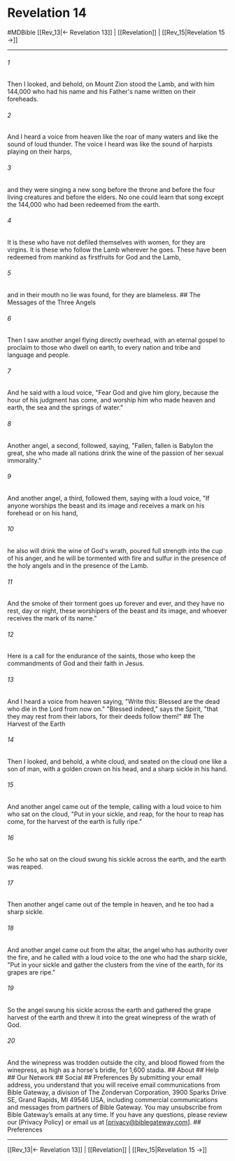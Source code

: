 # Revelation 14
#MDBible
[[Rev_13|← Revelation 13]] | [[Revelation]] | [[Rev_15|Revelation 15 →]]

***






###### 1 


Then I looked, and behold, on Mount Zion stood the Lamb, and with him 144,000 who had his name and his Father's name written on their foreheads. 





###### 2 


And I heard a voice from heaven like the roar of many waters and like the sound of loud thunder. The voice I heard was like the sound of harpists playing on their harps, 





###### 3 


and they were singing a new song before the throne and before the four living creatures and before the elders. No one could learn that song except the 144,000 who had been redeemed from the earth. 





###### 4 


It is these who have not defiled themselves with women, for they are virgins. It is these who follow the Lamb wherever he goes. These have been redeemed from mankind as firstfruits for God and the Lamb, 





###### 5 


and in their mouth no lie was found, for they are blameless. ## The Messages of the Three Angels 





###### 6 


Then I saw another angel flying directly overhead, with an eternal gospel to proclaim to those who dwell on earth, to every nation and tribe and language and people. 





###### 7 


And he said with a loud voice, "Fear God and give him glory, because the hour of his judgment has come, and worship him who made heaven and earth, the sea and the springs of water." 





###### 8 


Another angel, a second, followed, saying, "Fallen, fallen is Babylon the great, she who made all nations drink the wine of the passion of her sexual immorality." 





###### 9 


And another angel, a third, followed them, saying with a loud voice, "If anyone worships the beast and its image and receives a mark on his forehead or on his hand, 





###### 10 


he also will drink the wine of God's wrath, poured full strength into the cup of his anger, and he will be tormented with fire and sulfur in the presence of the holy angels and in the presence of the Lamb. 





###### 11 


And the smoke of their torment goes up forever and ever, and they have no rest, day or night, these worshipers of the beast and its image, and whoever receives the mark of its name." 





###### 12 


Here is a call for the endurance of the saints, those who keep the commandments of God and their faith in Jesus. 





###### 13 


And I heard a voice from heaven saying, "Write this: Blessed are the dead who die in the Lord from now on." "Blessed indeed," says the Spirit, "that they may rest from their labors, for their deeds follow them!" ## The Harvest of the Earth 





###### 14 


Then I looked, and behold, a white cloud, and seated on the cloud one like a son of man, with a golden crown on his head, and a sharp sickle in his hand. 





###### 15 


And another angel came out of the temple, calling with a loud voice to him who sat on the cloud, "Put in your sickle, and reap, for the hour to reap has come, for the harvest of the earth is fully ripe." 





###### 16 


So he who sat on the cloud swung his sickle across the earth, and the earth was reaped. 





###### 17 


Then another angel came out of the temple in heaven, and he too had a sharp sickle. 





###### 18 


And another angel came out from the altar, the angel who has authority over the fire, and he called with a loud voice to the one who had the sharp sickle, "Put in your sickle and gather the clusters from the vine of the earth, for its grapes are ripe." 





###### 19 


So the angel swung his sickle across the earth and gathered the grape harvest of the earth and threw it into the great winepress of the wrath of God. 





###### 20 


And the winepress was trodden outside the city, and blood flowed from the winepress, as high as a horse's bridle, for 1,600 stadia. ## About ## Help ## Our Network ## Social ## Preferences By submitting your email address, you understand that you will receive email communications from Bible Gateway, a division of The Zondervan Corporation, 3900 Sparks Drive SE, Grand Rapids, MI 49546 USA, including commercial communications and messages from partners of Bible Gateway. You may unsubscribe from Bible Gateway&rsquo;s emails at any time. If you have any questions, please review our [Privacy Policy] or email us at [privacy@biblegateway.com]. ## Preferences

***

[[Rev_13|← Revelation 13]] | [[Revelation]] | [[Rev_15|Revelation 15 →]]
